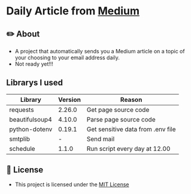 # Daily Article from [Medium](https://medium.com/)

## ✏️ About 
* A project that automatically sends you a Medium article on a topic of your choosing to your email address daily.
* Not ready yet!!!

## Librarys I used
|Library|Version|Reason|
|-------|-------|------|
|requests|2.26.0|Get page source code|
|beautifulsoup4|4.10.0|Parse page source code|
|python-dotenv|0.19.1|Get sensitive data from .env file|
|smtplib|-|Send mail|
|schedule|1.1.0|Run script every day at 12.00|

## 📃 License
* This project is licensed under the [MIT
License](https://github.com/orhanemree/Daily-Article-from-Medium/blob/main/LICENSE)

